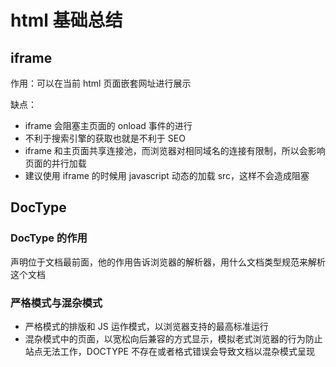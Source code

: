 # html 基础总结

## iframe

作用：可以在当前 html 页面嵌套网址进行展示

缺点：

- iframe 会阻塞主页面的 onload 事件的进行
- 不利于搜索引擎的获取也就是不利于 SEO
- iframe 和主页面共享连接池，而浏览器对相同域名的连接有限制，所以会影响页面的并行加载
- 建议使用 iframe 的时候用 javascript 动态的加载 src，这样不会造成阻塞

## DocType

### DocType 的作用

<!DOCTYPPE>声明位于文档最前面，他的作用告诉浏览器的解析器，用什么文档类型规范来解析这个文档

### 严格模式与混杂模式

- 严格模式的排版和 JS 运作模式，以浏览器支持的最高标准运行
- 混杂模式中的页面，以宽松向后兼容的方式显示，模拟老式浏览器的行为防止站点无法工作，DOCTYPE 不存在或者格式错误会导致文档以混杂模式呈现
